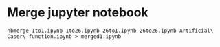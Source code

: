 # Merge jupyter notebook
    
    nbmerge 1to1.ipynb 1to26.ipynb 26to1.ipynb 26to26.ipynb Artificial\ Caser\ function.ipynb > merged1.ipynb
